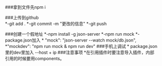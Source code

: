 ###拿到文件先npm i  

###上传到github   
    *-git add .
    *-git commit -m "更改的信息"
    *-git push
    
 ###创建一个假地址
    *-npm install -g json-server
    *-npm run mock
    *-package.json加入
    * "mock": "json-server --watch mock/db.json",
    *"mockdev": "npm run mock & npm run dev"
###手机上调试
    *  package.json里的dev里加入 --host + ip
###注意事项
    *在引用插件时要注意导入插件，内部引用的时候要用components。
####